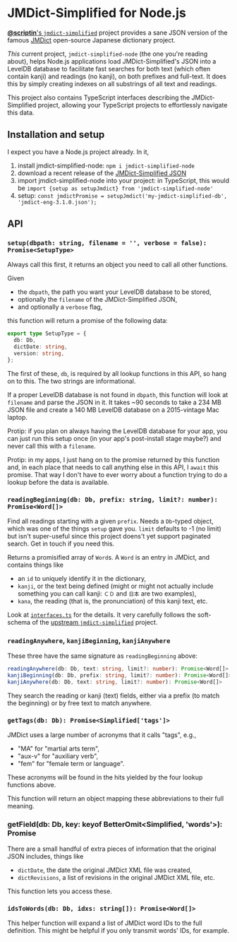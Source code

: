 # JMDict-Simplified for Node.js

[**@scriptin**'s `jmdict-simplified`](https://github.com/scriptin/jmdict-simplified) project provides a sane JSON version of the famous [JMDict](http://www.edrdg.org/jmdict/j_jmdict.html) open-source Japanese dictionary project.

*This* current project, `jmdict-simplified-node` (the one you're reading about), helps Node.js applications load JMDict-Simplified's JSON into a LevelDB database to facilitate fast searches for both text (which often contain kanji) and readings (no kanji), on both prefixes and full-text. It does this by simply creating indexes on all substrings of all text and readings.

This project also contains TypeScript interfaces describing the JMDict-Simplified project, allowing your TypeScript projects to effortlessly navigate this data.

## Installation and setup

I expect you have a Node.js project already. In it,
1. install jmdict-simplified-node: `npm i jmdict-simplified-node`
2. download a recent release of the [JMDict-Simplified JSON](https://github.com/scriptin/jmdict-simplified/releases/latest)
3. import jmdict-simplified-node into your project: in TypeScript, this would be `import {setup as setupJmdict} from 'jmdict-simplified-node'`
4. setup: `const jmdictPromise = setupJmdict('my-jmdict-simplified-db', 'jmdict-eng-3.1.0.json');`

## API

### `setup(dbpath: string, filename = '', verbose = false): Promise<SetupType>`
Always call this first, it returns an object you need to call all other functions.

Given
- the `dbpath`, the path you want your LevelDB database to be stored,
- optionally the `filename` of the JMDict-Simplified JSON,
- and optionally a `verbose` flag,

this function will return a promise of the following data:
```ts
export type SetupType = {
  db: Db,
  dictDate: string,
  version: string,
};
```
The first of these, `db`, is required by all lookup functions in this API, so hang on to this. The two strings are informational.

If a proper LevelDB database is not found in `dbpath`, this function will look at `filename` and parse the JSON in it. It takes ~90 seconds to take a 234 MB JSON file and create a 140 MB LevelDB database on a 2015-vintage Mac laptop.

Protip: if you plan on always having the LevelDB database for your app, you can just run this setup once (in your app's post-install stage maybe?) and never call this with a `filename`.

Protip: in my apps, I just hang on to the promise returned by this function and, in each place that needs to call anything else in this API, I `await` this promise. That way I don't have to ever worry about a function trying to do a lookup before the data is available.

### `readingBeginning(db: Db, prefix: string, limit?: number): Promise<Word[]>`
Find all readings starting with a given `prefix`. Needs a `Db`-typed object, which was one of the things `setup` gave you. `limit` defaults to -1 (no limit) but isn't super-useful since this project doens't yet support paginated search. Get in touch if you need this.

Returns a promisified array of `Word`s. A `Word` is an entry in JMDict, and contains things like
- an `id` to uniquely identify it in the dictionary,
- `kanji`, or the text being defined (might or might not actually include something you can call kanji: `ＣＤ` and `日本` are two examples),
- `kana`, the reading (that is, the pronunciation) of this kanji text, etc.

Look at [`interfaces.ts`](./interfaces.ts) for the details. It very carefully follows the soft-schema of the [upstream `jmdict-simplified`](https://github.com/scriptin/jmdict-simplified) project.

### `readingAnywhere`, `kanjiBeginning`, `kanjiAnywhere`
These three have the same signature as `readingBeginning` above:
```ts
readingAnywhere(db: Db, text: string, limit?: number): Promise<Word[]>
kanjiBeginning(db: Db, prefix: string, limit?: number): Promise<Word[]>
kanjiAnywhere(db: Db, text: string, limit?: number): Promise<Word[]>
```
They search the reading or kanji (text) fields, either via a prefix (to match the beginning) or by free text to match anywhere.

### `getTags(db: Db): Promise<Simplified['tags']>`
JMDict uses a large number of acronyms that it calls "tags", e.g.,
- "MA" for "martial arts term",
- "aux-v" for "auxiliary verb",
- "fem" for "female term or language".

These acronyms will be found in the hits yielded by the four lookup functions above.

This function will return an object mapping these abbreviations to their full meaning.

### getField(db: Db, key: keyof BetterOmit<Simplified, 'words'>): Promise<string>
There are a small handful of extra pieces of information that the original JSON includes, things like
- `dictDate`, the date the original JMDict XML file was created,
- `dictRevisions`, a list of revisions in the original JMDict XML file, etc.

This function lets you access these.

### `idsToWords(db: Db, idxs: string[]): Promise<Word[]>`
This helper function will expand a list of JMDict word IDs to the full definition. This might be helpful if you only transmit words' IDs, for example.
